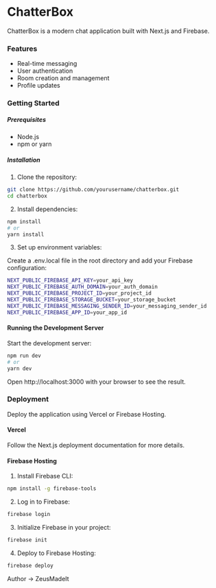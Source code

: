 # ChatterBox
ChatterBox is a modern chat application built with Next.js and Firebase.

### Features
+ Real-time messaging
+ User authentication
+ Room creation and management
+ Profile updates

### Getting Started
##### Prerequisites
- Node.js
- npm or yarn

##### Installation
1. Clone the repository:
```sh
git clone https://github.com/yourusername/chatterbox.git
cd chatterbox
```
2. Install dependencies:
```sh
npm install
# or
yarn install
```
3. Set up environment variables:

Create a .env.local file in the root directory and add your Firebase configuration:
```sh
NEXT_PUBLIC_FIREBASE_API_KEY=your_api_key
NEXT_PUBLIC_FIREBASE_AUTH_DOMAIN=your_auth_domain
NEXT_PUBLIC_FIREBASE_PROJECT_ID=your_project_id
NEXT_PUBLIC_FIREBASE_STORAGE_BUCKET=your_storage_bucket
NEXT_PUBLIC_FIREBASE_MESSAGING_SENDER_ID=your_messaging_sender_id
NEXT_PUBLIC_FIREBASE_APP_ID=your_app_id
```
#### Running the Development Server
Start the development server:
```sh
npm run dev
# or
yarn dev
```
Open http://localhost:3000 with your browser to see the result.

### Deployment
Deploy the application using Vercel or Firebase Hosting.

#### Vercel
Follow the Next.js deployment documentation for more details.

#### Firebase Hosting
1. Install Firebase CLI:
```sh
npm install -g firebase-tools
```
2. Log in to Firebase:
```sh
firebase login
```
3. Initialize Firebase in your project:
```sh
firebase init
```
4. Deploy to Firebase Hosting:
```sh
firebase deploy
```

Author -> ZeusMadeIt
